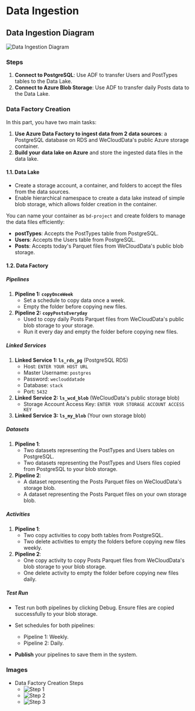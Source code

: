 # Data Ingestion

## Data Ingestion Diagram

![Data Ingestion Diagram](/azure_bd_ml_project/5_data_ingestion/bd_diagram_ingest.png)

### Steps

1. **Connect to PostgreSQL**: Use ADF to transfer Users and PostTypes tables to the Data Lake.
2. **Connect to Azure Blob Storage**: Use ADF to transfer daily Posts data to the Data Lake.

### Data Factory Creation

In this part, you have two main tasks:

1. **Use Azure Data Factory to ingest data from 2 data sources**: a PostgreSQL database on RDS and WeCloudData's public Azure storage container.
2. **Build your data lake on Azure** and store the ingested data files in the data lake.

#### 1.1. Data Lake

- Create a storage account, a container, and folders to accept the files from the data sources.
- Enable hierarchical namespace to create a data lake instead of simple blob storage, which allows folder creation in the container.

You can name your container as `bd-project` and create folders to manage the data files efficiently:

- **postTypes**: Accepts the PostTypes table from PostgreSQL.
- **Users**: Accepts the Users table from PostgreSQL.
- **Posts**: Accepts today's Parquet files from WeCloudData's public blob storage.

#### 1.2. Data Factory

##### Pipelines

1. **Pipeline 1: `copyOnceWeek`**
   - Set a schedule to copy data once a week.
   - Empty the folder before copying new files.
2. **Pipeline 2: `copyPostsEveryday`**
   - Used to copy daily Posts Parquet files from WeCloudData's public blob storage to your storage.
   - Run it every day and empty the folder before copying new files.

##### Linked Services

1. **Linked Service 1: `ls_rds_pg`** (PostgreSQL RDS)
   - Host: `ENTER YOUR HOST URL`
   - Master Username: `postgres`
   - Password: `weclouddatade`
   - Database: `stack`
   - Port: `5432`
2. **Linked Service 2: `ls_wcd_blob`** (WeCloudData's public storage blob)
   - Storage Account Access Key: `ENTER YOUR STORAGE ACCOUNT ACCESS KEY`
3. **Linked Service 3: `ls_my_blob`** (Your own storage blob)

##### Datasets

1. **Pipeline 1**:
   - Two datasets representing the PostTypes and Users tables on PostgreSQL.
   - Two datasets representing the PostTypes and Users files copied from PostgreSQL to your blob storage.
2. **Pipeline 2**:
   - A dataset representing the Posts Parquet files on WeCloudData's storage blob.
   - A dataset representing the Posts Parquet files on your own storage blob.

##### Activities

1. **Pipeline 1**:
   - Two copy activities to copy both tables from PostgreSQL.
   - Two delete activities to empty the folders before copying new files weekly.
2. **Pipeline 2**:
   - One copy activity to copy Posts Parquet files from WeCloudData's blob storage to your blob storage.
   - One delete activity to empty the folder before copying new files daily.

##### Test Run

- Test run both pipelines by clicking Debug. Ensure files are copied successfully to your blob storage.
- Set schedules for both pipelines: 
  - Pipeline 1: Weekly.
  - Pipeline 2: Daily.

- **Publish** your pipelines to save them in the system.

### Images

- Data Factory Creation Steps
  - ![Step 1](/azure_bd_ml_project/5_data_ingestion/az_bd_ppl1.jpg)
  - ![Step 2](/azure_bd_ml_project/5_data_ingestion/az_bd_ppl2.jpg)
  - ![Step 3](/azure_bd_ml_project/5_data_ingestion/bd_diagram_ingest.png)
